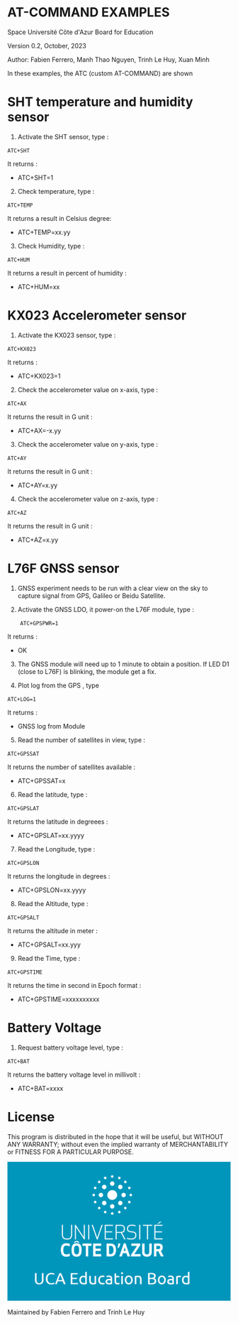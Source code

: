 # AT-COMMAND EXAMPLES
Space Université Côte d'Azur Board for Education

Version 0.2, October, 2023

Author: Fabien Ferrero, Manh Thao Nguyen, Trinh Le Huy, Xuan Minh

In these examples, the ATC (custom AT-COMMAND) are shown


# SHT temperature and humidity sensor

1. Activate the SHT sensor, type :
      
```	  
ATC+SHT
```           
It returns :
* ATC+SHT=1
    
    
2. Check temperature, type :
```            
ATC+TEMP
```            
It returns a result in Celsius degree: 
* ATC+TEMP=xx.yy      

3. Check Humidity, type :
```            
ATC+HUM
```             
It returns a result in percent of humidity :
* ATC+HUM=xx
    

# KX023 Accelerometer sensor

1. Activate the KX023 sensor, type :
``` 
ATC+KX023
``` 

It returns : 

* ATC+KX023=1

    
2. Check the accelerometer value on x-axis, type :
```	
ATC+AX
```	 
It returns the result in G unit : 

* ATC+AX=-x.yy
    

3. Check the accelerometer value on y-axis, type :
```	 
ATC+AY
```	
It returns the result in G unit : 

* ATC+AY=x.yy


4. Check the accelerometer value on z-axis, type :
```	
ATC+AZ
```	
It returns the result in G unit : 

* ATC+AZ=x.yy

  

# L76F GNSS sensor

1. GNSS experiment needs to be run with a clear view on the sky to capture signal from GPS, Galileo or Beidu Satellite.
   

2. Activate the GNSS LDO, it power-on the L76F module, type :
```	
    ATC+GPSPWR=1
```	
It returns : 

* OK

3. The GNSS module will need up to 1 minute to obtain a position. If LED D1 (close to L76F) is blinking, the module get a fix.
   
4. Plot log from the GPS , type
```	
ATC+LOG=1
```	
It returns : 

* GNSS log from Module
    
5. Read the number of satellites in view, type :

```	
ATC+GPSSAT
```	
It returns the number of satellites available : 

* ATC+GPSSAT=x
	
6. Read the latitude, type : 
```	
ATC+GPSLAT
```	
It returns the latitude in degreees : 
	
* ATC+GPSLAT=xx.yyyy
	

7. Read the Longitude, type :
```	
ATC+GPSLON
```	
It returns the longitude in degrees : 

* ATC+GPSLON=xx.yyyy
    

8. Read the Altitude, type : 
```	
ATC+GPSALT
```	
It returns the altitude in meter : 

* ATC+GPSALT=xx.yyy
    

9. Read the Time, type : 
```	
ATC+GPSTIME
```	
It returns the time in second in Epoch format : 

* ATC+GPSTIME=xxxxxxxxxx
    

# Battery Voltage

1. Request battery voltage level, type :
```	
ATC+BAT
```	
It returns the battery voltage level in millivolt : 

* ATC+BAT=xxxx
    




# License

This program is distributed in the hope that it will be useful, but WITHOUT ANY WARRANTY; without even the implied warranty of MERCHANTABILITY or FITNESS FOR A PARTICULAR PURPOSE.

<img src="https://github.com/FabienFerrero/UCA21/blob/main/Doc/Pictures/UCA_logo.png">

Maintained by Fabien Ferrero and Trinh Le Huy
